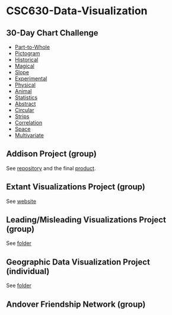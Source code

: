 # CSC630-Data-Visualization

## 30-Day Chart Challenge
* [Part-to-Whole](https://github.com/novus677/CSC630-Data-Visualization/blob/main/my%20brain.png)
* [Pictogram](https://github.com/novus677/CSC630-Data-Visualization/blob/main/percentage%20vaccinated.png)
* [Historical](https://github.com/novus677/CSC630-Data-Visualization/blob/main/galileo.png)
* [Magical](https://github.com/novus677/CSC630-Data-Visualization/blob/main/mtg_meta.py)
* [Slope](https://github.com/novus677/CSC630-Data-Visualization/blob/main/bitcoin_2021.py)
* [Experimental](https://github.com/novus677/CSC630-Data-Visualization/blob/main/weather_report.png)
* [Physical](https://github.com/novus677/CSC630-Data-Visualization/blob/main/andover_logo.png)
* [Animal](https://github.com/novus677/CSC630-Data-Visualization/blob/main/cats-v-dogs.py)
* [Statistics](https://github.com/novus677/CSC630-Data-Visualization/blob/main/ap_stats.py)
* [Abstract](https://github.com/novus677/CSC630-Data-Visualization/blob/main/three-body.png)
* [Circular](https://github.com/novus677/CSC630-Data-Visualization/blob/main/countries.png)
* [Strips](https://github.com/novus677/CSC630-Data-Visualization/blob/main/precipitation.png)
* [Correlation](https://github.com/novus677/CSC630-Data-Visualization/blob/main/Correlation_does_not_imply_causation.jpg)
* [Space](https://github.com/novus677/CSC630-Data-Visualization/blob/main/mars-missions.png)
* [Multivariate](https://github.com/novus677/CSC630-Data-Visualization/blob/main/movies.py)

## Addison Project (group)
See [repository](https://github.com/CSC630/will_nathan_addison_data_viz) and the final [product](https://github.com/CSC630/will_nathan_addison_data_viz/blob/main/image_creation/result.png).

## Extant Visualizations Project (group)
See [website](https://hadrian-reppas.github.io/Extant_Analysis_1/index.html)

## Leading/Misleading Visualizations Project (group)
See [folder](https://github.com/CSC630/group-task-3/tree/main/Group%20task%203)

## Geographic Data Visualization Project (individual)
See [folder](https://github.com/novus677/CSC630-Data-Visualization/tree/main/Massachusetts%20Car%20Accidents)

## Andover Friendship Network (group)
